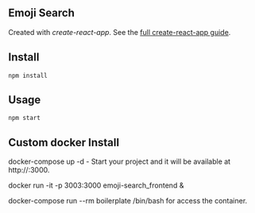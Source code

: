 Emoji Search
---

Created with *create-react-app*. See the [full create-react-app guide](https://github.com/facebookincubator/create-react-app/blob/master/packages/react-scripts/template/README.md).



Install
---

`npm install`



Usage
---

`npm start`

Custom docker Install
---
docker-compose up -d - Start your project and it will be available at http://<host-name>:3000.
  
docker run -it -p 3003:3000 emoji-search_frontend &

docker-compose run --rm boilerplate /bin/bash for access the container.
